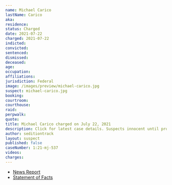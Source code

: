 ```yaml
---
name: Michael Carico
lastName: Carico
aka:
residence:
status: Charged
date: 2021-07-22
charged: 2021-07-22
indicted:
convicted:
sentenced:
dismissed:
deceased:
age:
occupation:
affiliations:
jurisdiction: Federal
image: /images/preview/michael-carico.jpg
suspect: michael-carico.jpg
booking:
courtroom:
courthouse:
raid:
perpwalk:
quote:
title: Michael Carico charged on July 22, 2021
description: Click for latest case details. Suspects innocent until proven guilty.
author: seditiontrack
layout: suspect
published: false
caseNumber: 1:21-mj-537
videos:
charges:
---
```


- [News Report]()
- [Statement of Facts](https://www.justice.gov/usao-dc/case-multi-defendant/file/1423741/download)
